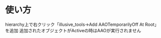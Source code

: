 # 使い方
hierarchy上で右クリック「illusive_tools→Add AAOTemporarilyOff At Root」を追加
追加されたオブジェクトがActiveの時はAAOが実行されません
